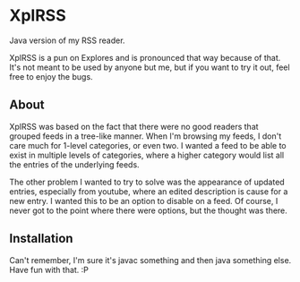 XplRSS
======

Java version of my RSS reader.

XplRSS is a pun on Explores and is pronounced that way because of that.
It's not meant to be used by anyone but me, but if you want to try it out, feel free to enjoy the bugs.

About
-----
XplRSS was based on the fact that there were no good readers that grouped feeds in a tree-like manner.
When I'm browsing my feeds, I don't care much for 1-level categories, or even two. 
I wanted a feed to be able to exist in multiple levels of categories, where a higher category would 
list all the entries of the underlying feeds. 

The other problem I wanted to try to solve was the appearance of updated entries, especially from youtube,
where an edited description is cause for a new entry. I wanted this to be an option to disable on a feed.
Of course, I never got to the point where there were options, but the thought was there.

Installation
------------
Can't remember, I'm sure it's javac something and then java something else. Have fun with that. :P

